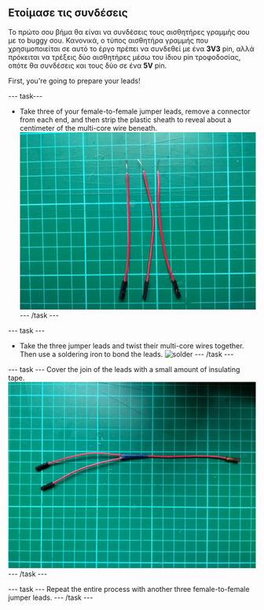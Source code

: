 ## Ετοίμασε τις συνδέσεις

Το πρώτο σου βήμα θα είναι να συνδέσεις τους αισθητήρες γραμμής σου με το buggy σου. Κανονικά, ο τύπος αισθητήρα γραμμής που χρησιμοποιείται σε αυτό το έργο πρέπει να συνδεθεί με ένα **3V3** pin, αλλά πρόκειται να τρέξεις δύο αισθητήρες μέσω του ίδιου pin τροφοδοσίας, οπότε θα συνδέσεις και τους δύο σε ένα **5V** pin.

First, you're going to prepare your leads!

\--- task\---

- Take three of your female-to-female jumper leads, remove a connector from each end, and then strip the plastic sheath to reveal about a centimeter of the multi-core wire beneath. ![stripped](images/stripped.jpg) \--- /task \---

\--- task \---

- Take the three jumper leads and twist their multi-core wires together. Then use a soldering iron to bond the leads. ![solder](images/solder.gif) \--- /task \---

\--- task \--- Cover the join of the leads with a small amount of insulating tape. ![soldered](images/soldered.jpg) \--- /task \---

\--- task \--- Repeat the entire process with another three female-to-female jumper leads. \--- /task \---